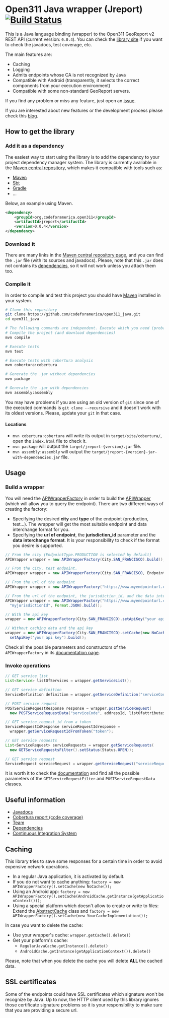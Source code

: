 # Open311 Java wrapper (Jreport) [![Build Status](https://travis-ci.org/codeforamerica/open311_java.png)](https://travis-ci.org/codeforamerica/open311_java)

This is a Java language binding (wrapper) to the Open311 GeoReport v2 REST API (current version: `0.0.4`). You can check the [library site](http://codeforamerica.github.io/open311_java/) if you want to check the javadocs, test coverage, etc.

The main features are:

+ Caching
+ Logging
+ Admits endpoints whose CA is not recognized by Java
+ Compatible with Android (transparently, it selects the correct components from your execution environment)
+ Compatible with some non-standard GeoReport servers.

If you find any problem or miss any feature, just open an [issue](https://github.com/codeforamerica/open311_java/issues?state=open).

If you are interested about new features or the development process please check this [blog](http://santimunin.blogspot.com.es/search?q=open311).

## How to get the library

### Add it as a dependency
The easiest way to start using the library is to add the dependency to your project dependency manager system. The library is currently avaliable in the [Maven central repository](http://search.maven.org/#artifactdetails%7Corg.codeforamerica.open311%7Cjreport%7C0.0.4%7Cjar), which makes it compatible with tools such as:

+ [Maven](http://maven.apache.org/)
+ [Sbt](http://www.scala-sbt.org/)
+ [Gradle](http://www.gradle.org/)
+ ...

Below, an example using Maven.

```xml
<dependency>
    <groupId>org.codeforamerica.open311</groupId>
    <artifactId>jreport</artifactId>
    <version>0.0.4</version>
</dependency>
```

### Download it
There are many links in the [Maven central repository page](http://search.maven.org/#artifactdetails%7Corg.codeforamerica.open311%7Cjreport%7C0.0.4%7Cjar), and you can find the `.jar` file (with its sources and javadocs). Please, note that this `.jar` does not contains its [dependencies](http://codeforamerica.github.io/open311_java/dependencies.html), so it will not work unless you attach them too.

### Compile it

In order to compile and test this project you should have [Maven](http://maven.apache.org/) installed in your system.

```bash
# Clone this repository
git clone https://github.com/codeforamerica/open311_java.git
cd open311_java

# The following commands are independent. Execute which you need (probably the last one).
# Compile the project (and download dependencies)
mvn compile

# Execute tests
mvn test

# Execute tests with cobertura analysis
mvn cobertura:cobertura

# Generate the .jar without dependencies
mvn package

# Generate the .jar with dependencies
mvn assembly:assembly
```

You may have problems if you are using an old version of `git` since one of the executed commands is `git clone --recursive` and it doesn't work with its oldest versions. Please, update your `git` in that case.

#### Locations

 + `mvn cobertura:cobertura` will write its output in `target/site/cobertura/`, open the `index.html` file to check it.
 + `mvn package` will output the `target/jreport-{version}.jar` file.
 + `mvn assembly:assembly` will output the `target/jreport-{version}-jar-with-dependencies.jar` file.


## Usage

### Build a wrapper

You will need the [APIWrapperFactory](http://codeforamerica.github.io/open311_java/apidocs/org/codeforamerica/open311/facade/APIWrapperFactory.html) in order to build the [APIWrapper](http://codeforamerica.github.io/open311_java/apidocs/org/codeforamerica/open311/facade/APIWrapper.html) (which will allow you to query the endpoint). There are two different ways of creating the factory:
 + Specifying the desired **city** and **type** of the endpoint (production, test...). The wrapper will get the most suitable endpoint and data interchange format for you.
 + Specifying the **url of endpoint**, the **jurisdiction_id** parameter and the **data interchange format**. It is your responsibility to check if the format you desire is supported.

```java
// From the city (EndpointType.PRODUCTION is selected by default)
APIWrapper wrapper = new APIWrapperFactory(City.SAN_FRANCISCO).build();

// From the city, test endpoint.
APIWrapper wrapper = new APIWrapperFactory(City.SAN_FRANCISCO, EndpointType.TEST).build();

// From the url of the endpoint
APIWrapper wrapper = new APIWrapperFactory("https://www.myendpointurl.com/").build();

// From the url of the endpoint, the jurisdiction_id, and the data interchange format
APIWrapper wrapper = new APIWrapperFactory("https://www.myendpointurl.com/",
  "myjurisdictionId", Format.JSON).build();

// With the api key
wrapper = new APIWrapperFactory(City.SAN_FRANCISCO).setApiKey("your api key").build();

// Without caching data and the api key
wrapper = new APIWrapperFactory(City.SAN_FRANCISCO).setCache(new NoCache()).
  setApiKey("your api key").build();
```

Check all the possible parameters and constructors of the `APIWrapperFactory` in its [documentation page](http://codeforamerica.github.io/open311_java/apidocs/org/codeforamerica/open311/facade/APIWrapperFactory.html).


### Invoke operations
```java
// GET service list
List<Service> listOfServices = wrapper.getServiceList();

// GET service definition
ServiceDefinition definition = wrapper.getServiceDefinition("serviceCode");

// POST service request
POSTServiceRequestResponse response = wrapper.postServiceRequest(
  new POSTServiceRequestData("serviceCode", addressId, listOfattributes));

// GET service_request_id from a token
ServiceRequestIdResponse serviceRequestIdresponse =
  wrapper.getServiceRequestIdFromToken("token");

// GET service requests
List<ServiceRequest> serviceRequests = wrapper.getServiceRequests(
  new GETServiceRequestsFilter().setStatus(Status.OPEN));

// GET service request 
ServiceRequest serviceRequest = wrapper.getServiceRequest("serviceRequestId");
```

It is worth it to check the [documentation](http://codeforamerica.github.io/open311_java/apidocs/index.html) and find all the possible parameters of the `GETServiceRequestFilter` and `POSTServiceRequestData` classes.
 
## Useful information

 + [Javadocs](http://codeforamerica.github.io/open311_java/apidocs/index.html)
 + [Cobertura report (code coverage)](http://codeforamerica.github.io/open311_java/cobertura/index.html)
 + [Team](http://codeforamerica.github.io/open311_java/team-list.html)
 + [Dependencies](http://codeforamerica.github.io/open311_java/dependencies.html)
 + [Continuous Integration System](https://travis-ci.org/codeforamerica/open311_java)

## Caching
This library tries to save some responses for a certain time in order to avoid expensive network operations.
 + In a regular Java application, it is activated by default.
 + If you do not want to cache anything: `factory = new APIWrapperFactory().setCache(new NoCache());`
 + Using an Android app: `factory = new APIWrapperFactory().setCache(AndroidCache.getInstance(getApplicationContext()));`
 + Using a special platform which doesn't allow to create or write to files: Extend the [AbstractCache](http://codeforamerica.github.io/open311_java/apidocs/org/codeforamerica/open311/internals/caching/AbstractCache.html) class and `factory = new APIWrapperFactory().setCache(new YourCacheImplementation());`

In case you want to delete the cache:
 + Use your wrapper's cache: `wrapper.getCache().delete()`
 + Get your platform's cache:
    * `RegularJavaCache.getInstance().delete()`
    * `AndroidCache.getInstance(getApplicationContext()).delete()`

Please, note that when you delete the cache you will delete **ALL** the cached data.
## SSL certificates
Some of the endpoints could have SSL certificates which signature won't be recognize by Java. Up to now, the HTTP client used by this library ignores those certificate signature problems so it is your responsibility to make sure that you are providing a secure url.
